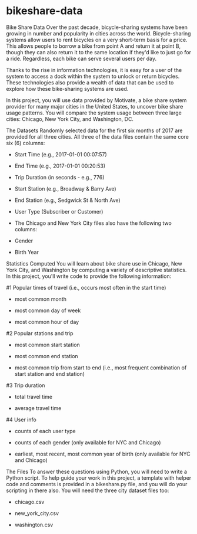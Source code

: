 # bikeshare-data
Bike Share Data
Over the past decade, bicycle-sharing systems have been growing in number and popularity in cities across the world. Bicycle-sharing systems allow users to rent bicycles on a very short-term basis for a price. This allows people to borrow a bike from point A and return it at point B, though they can also return it to the same location if they'd like to just go for a ride. Regardless, each bike can serve several users per day.

Thanks to the rise in information technologies, it is easy for a user of the system to access a dock within the system to unlock or return bicycles. These technologies also provide a wealth of data that can be used to explore how these bike-sharing systems are used.

In this project, you will use data provided by Motivate, a bike share system provider for many major cities in the United States, to uncover bike share usage patterns. You will compare the system usage between three large cities: Chicago, New York City, and Washington, DC.

The Datasets
Randomly selected data for the first six months of 2017 are provided for all three cities. All three of the data files contain the same core six (6) columns:

- Start Time (e.g., 2017-01-01 00:07:57)

- End Time (e.g., 2017-01-01 00:20:53)

- Trip Duration (in seconds - e.g., 776)

- Start Station (e.g., Broadway & Barry Ave)

- End Station (e.g., Sedgwick St & North Ave)

- User Type (Subscriber or Customer)

* The Chicago and New York City files also have the following two columns:

- Gender

- Birth Year


Statistics Computed
You will learn about bike share use in Chicago, New York City, and Washington by computing a variety of descriptive statistics. In this project, you'll write code to provide the following information:

#1 Popular times of travel (i.e., occurs most often in the start time)

- most common month

- most common day of week

- most common hour of day

#2 Popular stations and trip

- most common start station

- most common end station

- most common trip from start to end (i.e., most frequent combination of start station and end station)

#3 Trip duration

- total travel time

- average travel time

#4 User info

- counts of each user type

- counts of each gender (only available for NYC and Chicago)

- earliest, most recent, most common year of birth (only available for NYC and Chicago)

The Files
To answer these questions using Python, you will need to write a Python script. To help guide your work in this project, a template with helper code and comments is provided in a bikeshare.py file, and you will do your scripting in there also. You will need the three city dataset files too:

- chicago.csv

- new_york_city.csv

- washington.csv

